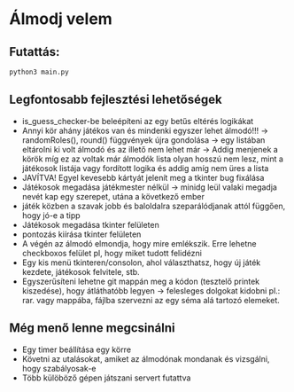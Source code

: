 # Álmodj velem

## Futattás:
```bash
python3 main.py
```

## Legfontosabb fejlesztési lehetőségek
- is_guess_checker-be beleépíteni az egy betűs eltérés logikákat
- Annyi kör ahány játékos van és mindenki egyszer lehet álmodó!!! -> randomRoles(), round() függvények újra gondolása -> egy listában eltárolni ki volt álmodó és az illető nem lehet már -> Addig menjenek a körök míg ez az voltak már álmodók lista olyan hosszú nem lesz, mint a játékosok listája vagy fordított logika és addig amíg nem üres a lista
- JAVÍTVA! Egyel kevesebb kártyát jelenít meg a tkinter bug fixálása
- Játékosok megadása játékmester nélkül -> minidg leül valaki megadja nevét kap egy szerepet, utána a következő ember
- játék közben a szavak jobb és baloldalra szeparálódjanak attól függően, hogy jó-e a tipp
- Játékosok megadása tkinter felületen
- pontozás kiírása tkinter felületen
- A végén az álmodó elmondja, hogy mire emlékszik. Erre lehetne checkboxos felület pl, hogy miket tudott felidézni
- Egy kis menü tkinteren/consolon, ahol választhatsz, hogy új játék kezdete, játékosok felvitele, stb.
- Egyszerűsíteni lehetne git mappán meg a kódon (tesztelő printek kiszedése), hogy átláthatóbb legyen -> felesleges dolgokat kidobni pl.: rar. vagy mappába, fájlba szervezni az egy séma alá tartozó elemeket.

## Még menő lenne megcsinálni
- Egy timer beállítása egy körre
- Követni az utalásokat, amiket az álmodónak mondanak és vizsgálni, hogy szabályosak-e
- Több külöböző gépen játszani servert futattva
